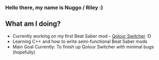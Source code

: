 ### Hello there, my name is Nuggo / Riley :)

## What am I doing?
- Currently working on my first Beat Saber mod - [Qolour Switcher](https://github.com/NuggoDEV/Qolour-Switcher) :D
- Learning C++ and how to write semi-functional Beat Saber mods
- Main Goal Currently: To finish up Qolour Switcher with minimal bugs (hopefully)
